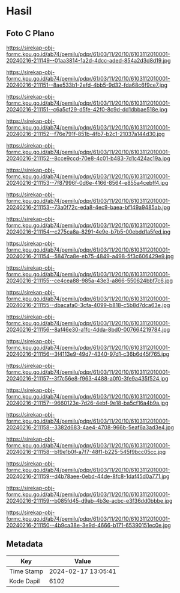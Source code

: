 # Hasil

## Foto C Plano

https://sirekap-obj-formc.kpu.go.id/ab74/pemilu/pdpr/61/03/11/20/10/6103112010001-20240216-211149--01aa3814-1a2d-4dcc-aded-854a2d3d8d19.jpg

https://sirekap-obj-formc.kpu.go.id/ab74/pemilu/pdpr/61/03/11/20/10/6103112010001-20240216-211151--8ae533b1-2efd-4bb5-9d32-fda68c6f9ce7.jpg

https://sirekap-obj-formc.kpu.go.id/ab74/pemilu/pdpr/61/03/11/20/10/6103112010001-20240216-211151--c6a5cf29-d5fe-42f0-8c9d-dd1dbbae518e.jpg

https://sirekap-obj-formc.kpu.go.id/ab74/pemilu/pdpr/61/03/11/20/10/6103112010001-20240216-211152--f76e791f-851b-4fb7-b2c1-21037a144d30.jpg

https://sirekap-obj-formc.kpu.go.id/ab74/pemilu/pdpr/61/03/11/20/10/6103112010001-20240216-211152--8cce9ccd-70e8-4c01-b483-7d1c424ac19a.jpg

https://sirekap-obj-formc.kpu.go.id/ab74/pemilu/pdpr/61/03/11/20/10/6103112010001-20240216-211153--7f87996f-0d6e-4166-8564-e855a4cebff4.jpg

https://sirekap-obj-formc.kpu.go.id/ab74/pemilu/pdpr/61/03/11/20/10/6103112010001-20240216-211153--73a0f72c-eda8-4ec9-baea-bf149a9485ab.jpg

https://sirekap-obj-formc.kpu.go.id/ab74/pemilu/pdpr/61/03/11/20/10/6103112010001-20240216-211154--c275ca8a-8291-4e9e-b7b5-00ebdd1a5fed.jpg

https://sirekap-obj-formc.kpu.go.id/ab74/pemilu/pdpr/61/03/11/20/10/6103112010001-20240216-211154--5847ca8e-eb75-4849-a498-5f3c606429e9.jpg

https://sirekap-obj-formc.kpu.go.id/ab74/pemilu/pdpr/61/03/11/20/10/6103112010001-20240216-211155--ce4cea88-985a-43e3-a866-550624bbf7c6.jpg

https://sirekap-obj-formc.kpu.go.id/ab74/pemilu/pdpr/61/03/11/20/10/6103112010001-20240216-211155--dbacafa0-3cfa-4099-b818-c5b8d7dca63e.jpg

https://sirekap-obj-formc.kpu.go.id/ab74/pemilu/pdpr/61/03/11/20/10/6103112010001-20240216-211156--8af46e30-a1fc-4dda-8bd0-007664219784.jpg

https://sirekap-obj-formc.kpu.go.id/ab74/pemilu/pdpr/61/03/11/20/10/6103112010001-20240216-211156--3f4113e9-49d7-4340-97d1-c36b6d45f765.jpg

https://sirekap-obj-formc.kpu.go.id/ab74/pemilu/pdpr/61/03/11/20/10/6103112010001-20240216-211157--3f7c56e8-f963-4488-a0f0-3fe9a435f524.jpg

https://sirekap-obj-formc.kpu.go.id/ab74/pemilu/pdpr/61/03/11/20/10/6103112010001-20240216-211157--9660123e-7d26-4ebf-9e18-ba5cf16a4b9a.jpg

https://sirekap-obj-formc.kpu.go.id/ab74/pemilu/pdpr/61/03/11/20/10/6103112010001-20240216-211158--3382d683-4ae4-4708-966b-5eaf6a3ad3e4.jpg

https://sirekap-obj-formc.kpu.go.id/ab74/pemilu/pdpr/61/03/11/20/10/6103112010001-20240216-211158--b19e1b0f-a7f7-48f1-b225-545f9bcc05cc.jpg

https://sirekap-obj-formc.kpu.go.id/ab74/pemilu/pdpr/61/03/11/20/10/6103112010001-20240216-211159--d4b78aee-0ebd-44de-8fc8-1daf45d0a771.jpg

https://sirekap-obj-formc.kpu.go.id/ab74/pemilu/pdpr/61/03/11/20/10/6103112010001-20240216-211159--b085fd45-d9ab-4b3e-acbc-e3f36dd0bbbe.jpg

https://sirekap-obj-formc.kpu.go.id/ab74/pemilu/pdpr/61/03/11/20/10/6103112010001-20240216-211150--4b9ca38e-3e9d-4666-b171-65390151ec0e.jpg


## Metadata

| Key        | Value               |
| ---------- | ------------------- |
| Time Stamp | 2024-02-17 13:05:41 |
| Kode Dapil | 6102                |



